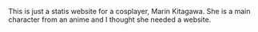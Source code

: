 This is just a statis website for a cosplayer, Marin Kitagawa. She is a main character from an anime and I thought she needed a website. 
